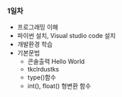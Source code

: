 ### 1일차
- 프로그래밍 이해
- 파이썬 설치, Visual studio code 설치
- 개발환경 학습
- 기본문법
    - 콘솔출력 Hello World
    - tkclrdustks
    - type()함수
    - int(), float() 형변환 함수